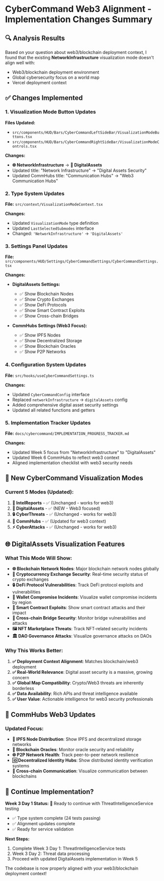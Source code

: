 # CyberCommand Web3 Alignment - Implementation Changes Summary

## 🔍 Analysis Results

Based on your question about web3/blockchain deployment context, I found that the existing **NetworkInfrastructure** visualization mode doesn't align well with:
- Web3/blockchain deployment environment  
- Global cybersecurity focus on a world map
- Vercel deployment context

## ✅ Changes Implemented

### 1. **Visualization Mode Button Updates**
**Files Updated:**
- `src/components/HUD/Bars/CyberCommandLeftSideBar/VisualizationModeButtons.tsx`
- `src/components/HUD/Bars/CyberCommandRightSideBar/VisualizationModeControls.tsx`

**Changes:**
- **🌐 NetworkInfrastructure** → **💎 DigitalAssets** 
- Updated title: "Network Infrastructure" → "Digital Assets Security"
- Updated CommHubs title: "Communication Hubs" → "Web3 Communication Hubs"

### 2. **Type System Updates**
**File:** `src/context/VisualizationModeContext.tsx`

**Changes:**
- Updated `VisualizationMode` type definition
- Updated `LastSelectedSubmodes` interface  
- Changed: `'NetworkInfrastructure'` → `'DigitalAssets'`

### 3. **Settings Panel Updates**
**File:** `src/components/HUD/Settings/CyberCommandSettings/CyberCommandSettings.tsx`

**Changes:**
- **DigitalAssets Settings:**
  - ✅ Show Blockchain Nodes
  - ✅ Show Crypto Exchanges  
  - ✅ Show DeFi Protocols
  - ✅ Show Smart Contract Exploits
  - ✅ Show Cross-chain Bridges

- **CommHubs Settings (Web3 Focus):**
  - ✅ Show IPFS Nodes
  - ✅ Show Decentralized Storage
  - ✅ Show Blockchain Oracles
  - ✅ Show P2P Networks

### 4. **Configuration System Updates**
**File:** `src/hooks/useCyberCommandSettings.ts`

**Changes:**
- Updated `CyberCommandConfig` interface
- Replaced `networkInfrastructure` → `digitalAssets` config
- Added comprehensive digital asset security settings
- Updated all related functions and getters

### 5. **Implementation Tracker Updates**
**File:** `docs/cybercommand/IMPLEMENTATION_PROGRESS_TRACKER.md`

**Changes:**
- Updated Week 5 focus from "NetworkInfrastructure" to "DigitalAssets"
- Updated Week 6 CommHubs to reflect web3 context
- Aligned implementation checklist with web3 security needs

## 🎯 New CyberCommand Visualization Modes

### **Current 5 Modes (Updated):**

1. **📑 IntelReports** - ✅ (Unchanged - works for web3)
2. **💎 DigitalAssets** - ✅ (NEW - Web3 focused)
3. **🔒 CyberThreats** - ✅ (Unchanged - works for web3)
4. **📡 CommHubs** - ✅ (Updated for web3 context)
5. **⚡ CyberAttacks** - ✅ (Unchanged - works for web3)

## 🌐 DigitalAssets Visualization Features

### **What This Mode Will Show:**
- **🌐 Blockchain Network Nodes**: Major blockchain network nodes globally
- **💱 Cryptocurrency Exchange Security**: Real-time security status of crypto exchanges
- **🔒 DeFi Protocol Vulnerabilities**: Track DeFi protocol exploits and vulnerabilities  
- **👛 Wallet Compromise Incidents**: Visualize wallet compromise incidents by region
- **📜 Smart Contract Exploits**: Show smart contract attacks and their impact
- **🌉 Cross-chain Bridge Security**: Monitor bridge vulnerabilities and attacks
- **🖼️ NFT Marketplace Threats**: Track NFT-related security incidents
- **🏛️ DAO Governance Attacks**: Visualize governance attacks on DAOs

### **Why This Works Better:**
1. **✅ Deployment Context Alignment**: Matches blockchain/web3 deployment
2. **✅ Real-World Relevance**: Digital asset security is a massive, growing concern
3. **✅ Global Map Compatibility**: Crypto/Web3 threats are inherently borderless
4. **✅ Data Availability**: Rich APIs and threat intelligence available
5. **✅ User Value**: Actionable intelligence for web3 security professionals

## 📡 CommHubs Web3 Updates  

### **Updated Focus:**
- **📡 IPFS Node Distribution**: Show IPFS and decentralized storage networks
- **🔗 Blockchain Oracles**: Monitor oracle security and reliability  
- **🌐 P2P Network Health**: Track peer-to-peer network resilience
- **🆔 Decentralized Identity Hubs**: Show distributed identity verification systems
- **🌉 Cross-chain Communication**: Visualize communication between blockchains

## 🚀 Continue Implementation?

**Week 3 Day 1 Status:** 🚀 Ready to continue with ThreatIntelligenceService testing
- ✅ Type system complete (24 tests passing)
- ✅ Alignment updates complete  
- ✅ Ready for service validation

**Next Steps:**
1. Complete Week 3 Day 1: ThreatIntelligenceService tests
2. Week 3 Day 2: Threat data processing  
3. Proceed with updated DigitalAssets implementation in Week 5

The codebase is now properly aligned with your web3/blockchain deployment context!
